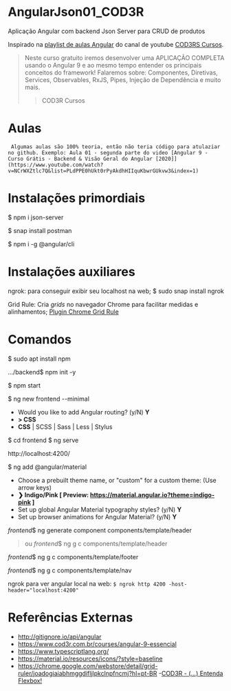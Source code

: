 # AngularJson01_COD3R
Aplicação Angular com backend Json Server para CRUD de produtos

Inspirado na [playlist de aulas Angular](https://www.youtube.com/playlist?list=PLdPPE0hUkt0rPyAkdhHIIquKbwrGUkvw3) do canal de youtube [COD3RS Cursos](https://www.youtube.com/channel/UCcMcmtNSSQECjKsJA1XH5MQ).

> Neste curso gratuito iremos desenvolver uma APLICAÇÃO COMPLETA usando o Angular 9 e ao mesmo tempo entender os principais conceitos do framework!
> Falaremos sobre: Componentes, Diretivas, Services, Observables, RxJS, Pipes, Injeção de Dependência e muito mais.
>> COD3R Cursos

# Aulas
     Algumas aulas são 100% teoria, então não teria código para atulaziar no github. Exemplo: Aula 01 - segunda parte do video [Angular 9 - Curso Grátis - Backend & Visão Geral do Angular [2020]](https://www.youtube.com/watch?v=NCrWXZtlc7Q&list=PLdPPE0hUkt0rPyAkdhHIIquKbwrGUkvw3&index=1)

# Instalações primordiais
$ npm i json-server

$ snap install postman

$ npm i -g @angular/cli


# Instalações auxiliares

ngrok: para conseguir exibir seu localhost na web;
$ sudo snap install ngrok

Grid Rule: Cria *grids* no navegador Chrome para facilitar medidas e alinhamentos;
[Plugin Chrome Grid Rule](https://chrome.google.com/webstore/detail/grid-ruler/joadogiaiabhmggdifljlpkclnpfncmj?hl=pt-BR)  



# Comandos
$ sudo apt install npm
 
.../backend$ npm init -y

$ npm start

$ ng new frontend --minimal
- Would you like to add Angular routing? (y/N) **Y**
- **> CSS**
- **CSS** | SCSS | Sass | Less | Stylus 

$ cd frontend
$ ng serve

http://localhost:4200/

$ ng add @angular/material
- Choose a prebuilt theme name, or "custom" for a custom theme: (Use arrow keys)
- **❯ Indigo/Pink        [ Preview: https://material.angular.io?theme=indigo-pink ]**
-  Set up global Angular Material typography styles? (y/N) **Y**
- Set up browser animations for Angular Material? (y/N) **Y**

*frontend*$ ng generate component components/template/header
>ou
*frontend*$ ng g c components/template/header

*frontend*$ ng g c components/template/footer

*frontend*$ ng g c components/template/nav

ngrok para ver angular local na web:
`$ ngrok http 4200 -host-header="localhost:4200"`



# Referências Externas
- http://gitignore.io/api/angular
- https://www.cod3r.com.br/courses/angular-9-essencial
- https://www.typescriptlang.org/
- https://material.io/resources/icons/?style=baseline
- https://chrome.google.com/webstore/detail/grid-ruler/joadogiaiabhmggdifljlpkclnpfncmj?hl=pt-BR
-[COD3R - (...) Entenda Flexbox!](https://www.youtube.com/watch?v=s-CARPA01NU&feature=youtu.be)




